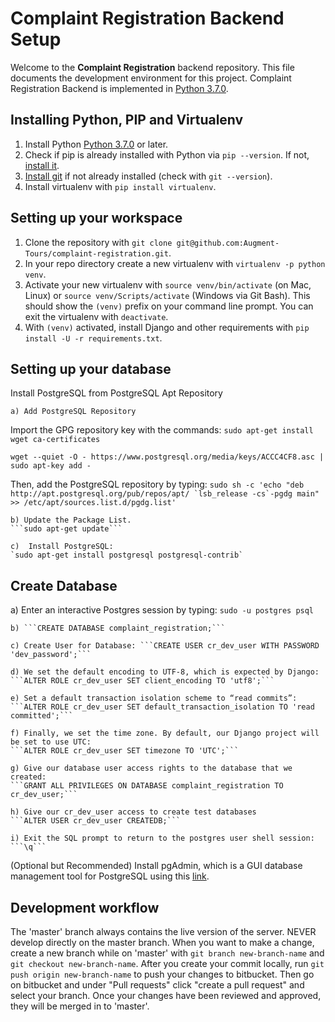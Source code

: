 # Complaint Registration Backend Setup

Welcome to the **Complaint Registration** backend repository. This file documents the development environment for this project. Complaint Registration Backend is implemented in [Python 3.7.0](https://www.python.org/downloads/release/python-370/).

## Installing Python, PIP and Virtualenv

1. Install Python [Python 3.7.0](https://www.python.org/downloads/release/python-370/) or later.
2. Check if pip is already installed with Python via `pip --version`. If not, [install it](https://pip.pypa.io/en/stable/installing/).
3. [Install git](https://git-scm.com/download/) if not already installed (check with `git --version`).
4. Install virtualenv with `pip install virtualenv`.

## Setting up your workspace

1. Clone the repository with `git clone git@github.com:Augment-Tours/complaint-registration.git`.
2. In your repo directory create a new virtualenv with `virtualenv -p python venv`.
3. Activate your new virtualenv with `source venv/bin/activate` (on Mac, Linux) or `source venv/Scripts/activate` (Windows via Git Bash). This should show the `(venv)` prefix on your command line prompt. You can exit the virtualenv with `deactivate`.
4. With `(venv)` activated, install Django and other requirements with `pip install -U -r requirements.txt`.

## Setting up your database

Install PostgreSQL from PostgreSQL Apt Repository

    a) Add PostgreSQL Repository

Import the GPG repository key with the commands:
`sudo apt-get install wget ca-certificates`

`wget --quiet -O - https://www.postgresql.org/media/keys/ACCC4CF8.asc | sudo apt-key add -`

Then, add the PostgreSQL repository by typing:
`` sudo sh -c 'echo "deb http://apt.postgresql.org/pub/repos/apt/ `lsb_release -cs`-pgdg main" >> /etc/apt/sources.list.d/pgdg.list' ``

    b) Update the Package List.
    ```sudo apt-get update```

    c)  Install PostgreSQL:
    `sudo apt-get install postgresql postgresql-contrib`

## Create Database

a) Enter an interactive Postgres session by typing:
`sudo -u postgres psql`

    b) ```CREATE DATABASE complaint_registration;```

    c) Create User for Database: ```CREATE USER cr_dev_user WITH PASSWORD 'dev_password';```

    d) We set the default encoding to UTF-8, which is expected by Django:
    ```ALTER ROLE cr_dev_user SET client_encoding TO 'utf8';```

    e) Set a default transaction isolation scheme to “read commits”:
    ```ALTER ROLE cr_dev_user SET default_transaction_isolation TO 'read committed';```

    f) Finally, we set the time zone. By default, our Django project will be set to use UTC:
    ```ALTER ROLE cr_dev_user SET timezone TO 'UTC';```

    g) Give our database user access rights to the database that we created:
    ```GRANT ALL PRIVILEGES ON DATABASE complaint_registration TO cr_dev_user;```

    h) Give our cr_dev_user access to create test databases
    ```ALTER USER cr_dev_user CREATEDB;```

    i) Exit the SQL prompt to return to the postgres user shell session:
    ```\q```

(Optional but Recommended) Install pgAdmin, which is a GUI database management tool for PostgreSQL using this [link](https://www.pgadmin.org/download/pgadmin-4-apt/).

## Development workflow

The 'master' branch always contains the live version of the server. NEVER develop directly on the master branch. When you want to make a change, create a new branch while on 'master' with `git branch new-branch-name` and `git checkout new-branch-name`. After you create your commit locally, run `git push origin new-branch-name` to push your changes to bitbucket. Then go on bitbucket and under "Pull requests" click "create a pull request" and select your branch. Once your changes have been reviewed and approved, they will be merged in to 'master'.
